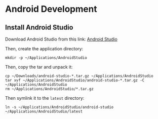 # Android Development

## Install Android Studio

Download Android Studio from this link: [Android Studio](https://developer.android.com/studio)

Then, create the application directory:

```
mkdir -p ~/Applications/AndroidStudio
```

Then, copy the tar and unpack it:

```
cp ~/Downloads/android-studio-*.tar.gz ~/Applications/AndroidStudio
tar xvf ~/Applications/AndroidStudio/android-studio-*.tar.gz -C ~/Applications/AndroidStudio
rm ~/Applications/AndroidStudio/*.tar.gz
```

Then symlink it to the `latest` directory:

```
ln -s ~/Applications/AndroidStudio/android-studio ~/Applications/AndroidStudio/latest
```